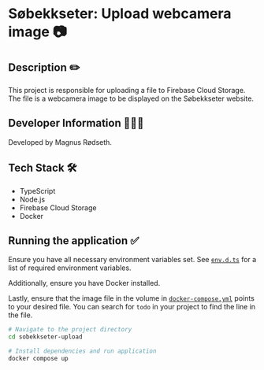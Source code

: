 # Søbekkseter: Upload webcamera image 📷

## Description ✏️

This project is responsible for uploading a file to Firebase Cloud Storage. The file is a webcamera image to be displayed on the Søbekkseter website.

## Developer Information 🙋🏼‍♂️

Developed by Magnus Rødseth.

## Tech Stack 🛠

- TypeScript
- Node.js
- Firebase Cloud Storage
- Docker

## Running the application ✅

Ensure you have all necessary environment variables set. See [`env.d.ts`](/src/types/env.d.ts) for a list of required environment variables.

Additionally, ensure you have Docker installed.

Lastly, ensure that the image file in the volume in [`docker-compose.yml`](/docker-compose.yml) points to your desired file. You can search for `todo` in your project to find the line in the file.

```sh
# Navigate to the project directory
cd sobekkseter-upload

# Install dependencies and run application
docker compose up
```
